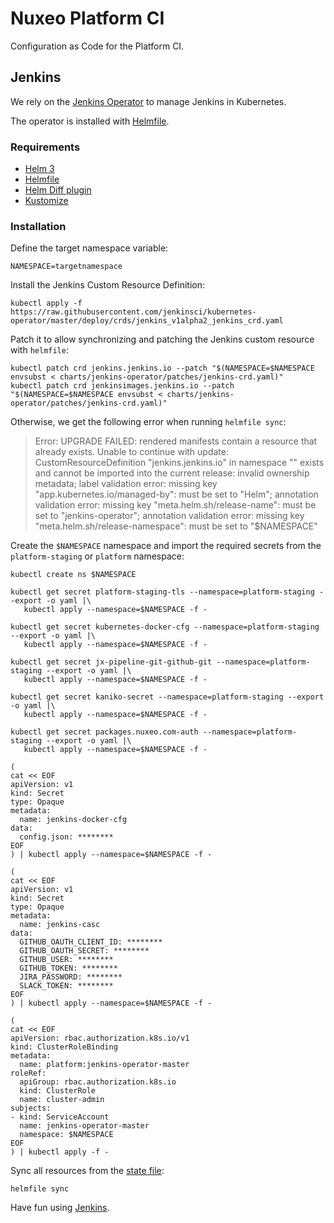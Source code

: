# Nuxeo Platform CI

Configuration as Code for the Platform CI.

## Jenkins

We rely on the [Jenkins Operator](https://github.com/jenkinsci/kubernetes-operator) to manage Jenkins in Kubernetes.

The operator is installed with [Helmfile](https://github.com/roboll/helmfile).

### Requirements

- [Helm 3](https://helm.sh/docs/intro/install/)
- [Helmfile](https://github.com/roboll/helmfile#installation)
- [Helm Diff plugin](https://github.com/databus23/helm-diff#install)
- [Kustomize](https://kubernetes-sigs.github.io/kustomize/installation/)

### Installation

Define the target namespace variable:

```shell
NAMESPACE=targetnamespace
```

Install the Jenkins Custom Resource Definition:

```shell
kubectl apply -f https://raw.githubusercontent.com/jenkinsci/kubernetes-operator/master/deploy/crds/jenkins_v1alpha2_jenkins_crd.yaml
```

Patch it to allow synchronizing and patching the Jenkins custom resource with `helmfile`:

```shell
kubectl patch crd jenkins.jenkins.io --patch "$(NAMESPACE=$NAMESPACE envsubst < charts/jenkins-operator/patches/jenkins-crd.yaml)"
kubectl patch crd jenkinsimages.jenkins.io --patch "$(NAMESPACE=$NAMESPACE envsubst < charts/jenkins-operator/patches/jenkins-crd.yaml)"
```

Otherwise, we get the following error when running `helmfile sync`:

> Error: UPGRADE FAILED: rendered manifests contain a resource that already exists. Unable to continue with update: CustomResourceDefinition "jenkins.jenkins.io" in namespace "" exists and cannot be imported into the current release: invalid ownership metadata; label validation error: missing key "app.kubernetes.io/managed-by": must be set to "Helm"; annotation validation error: missing key "meta.helm.sh/release-name": must be set to "jenkins-operator"; annotation validation error: missing key "meta.helm.sh/release-namespace": must be set to "$NAMESPACE"

Create the `$NAMESPACE` namespace and import the required secrets from the `platform-staging` or `platform` namespace:

```shell
kubectl create ns $NAMESPACE

kubectl get secret platform-staging-tls --namespace=platform-staging --export -o yaml |\
   kubectl apply --namespace=$NAMESPACE -f -

kubectl get secret kubernetes-docker-cfg --namespace=platform-staging --export -o yaml |\
   kubectl apply --namespace=$NAMESPACE -f -

kubectl get secret jx-pipeline-git-github-git --namespace=platform-staging --export -o yaml |\
   kubectl apply --namespace=$NAMESPACE -f -

kubectl get secret kaniko-secret --namespace=platform-staging --export -o yaml |\
   kubectl apply --namespace=$NAMESPACE -f -

kubectl get secret packages.nuxeo.com-auth --namespace=platform-staging --export -o yaml |\
   kubectl apply --namespace=$NAMESPACE -f -

(
cat << EOF
apiVersion: v1
kind: Secret
type: Opaque
metadata:
  name: jenkins-docker-cfg
data:
  config.json: ********
EOF
) | kubectl apply --namespace=$NAMESPACE -f -

(
cat << EOF
apiVersion: v1
kind: Secret
type: Opaque
metadata:
  name: jenkins-casc
data:
  GITHUB_OAUTH_CLIENT_ID: ********
  GITHUB_OAUTH_SECRET: ********
  GITHUB_USER: ********
  GITHUB_TOKEN: ********
  JIRA_PASSWORD: ********
  SLACK_TOKEN: ********
EOF
) | kubectl apply --namespace=$NAMESPACE -f -

(
cat << EOF
apiVersion: rbac.authorization.k8s.io/v1
kind: ClusterRoleBinding
metadata:
  name: platform:jenkins-operator-master
roleRef:
  apiGroup: rbac.authorization.k8s.io
  kind: ClusterRole
  name: cluster-admin
subjects:
- kind: ServiceAccount
  name: jenkins-operator-master
  namespace: $NAMESPACE
EOF
) | kubectl apply -f -
```

Sync all resources from the [state file](./helmfile.yaml):

```shell
helmfile sync
```

Have fun using [Jenkins](https://jenkins.$NAMESPACE.dev.nuxeo.com/).
